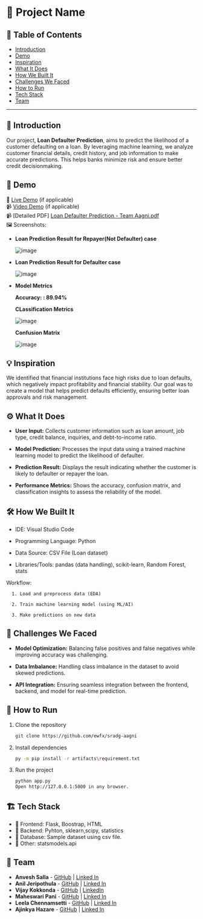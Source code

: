 # 🚀 Project Name

## 📌 Table of Contents
- [Introduction](#introduction)
- [Demo](#demo)
- [Inspiration](#inspiration)
- [What It Does](#what-it-does)
- [How We Built It](#how-we-built-it)
- [Challenges We Faced](#challenges-we-faced)
- [How to Run](#how-to-run)
- [Tech Stack](#tech-stack)
- [Team](#team)

---

## 🎯 Introduction
Our project, **Loan Defaulter Prediction**, aims to predict the
likelihood of a customer defaulting on a loan. By leveraging
machine learning, we analyze customer financial details, credit
history, and job information to make accurate predictions. This
helps banks minimize risk and ensure better credit decisionmaking.

## 🎥 Demo
🔗 [Live Demo](#) (if applicable)  
📹 [Video Demo](#) (if applicable)  
📹 [Detailed PDF] [Loan Defaulter Prediction - Team Aagni.pdf](https://github.com/user-attachments/files/19464491/Loan.Defaulter.Prediction.-.Team.Aagni.pdf)  
🖼️ Screenshots:
 - **Loan Prediction Result for Repayer(Not Defaulter) case**

   ![image](https://github.com/user-attachments/assets/e8c309a4-211f-4c3c-97e7-f2c90899da8e)
   
- **Loan Prediction Result for Defaulter case**

  ![image](https://github.com/user-attachments/assets/1d32efaf-c903-4e45-83a0-1828610c2179)

- **Model Metrics**
  
  **Accuracy: : 89.94%**
  
  **CLassification Metrics**
  
  ![image](https://github.com/user-attachments/assets/34d68f99-5591-49d1-a786-40dd2fb47d3c)

  **Confusion Matrix**

  ![image](https://github.com/user-attachments/assets/a710ad0b-8cd0-4e8b-8355-95961c8ee3bf)

## 💡 Inspiration
We identified that financial institutions face high risks
due to loan defaults, which negatively impact
profitability and financial stability. Our goal was to
create a model that helps predict defaults efficiently,
ensuring better loan approvals and risk management.

## ⚙️ What It Does
- **User Input:** Collects customer information such as loan amount, job type, credit balance, inquiries, and debt-to-income ratio.

- **Model Prediction:** Processes the input data using a trained machine learning model to predict the likelihood of defaulter.

- **Prediction Result:** Displays the result indicating whether the customer is likely to defaulter or repayer the loan.

- **Performance Metrics:** Shows the accuracy, confusion matrix, and classification insights to assess the reliability of the model.



## 🛠️ How We Built It

- IDE: Visual Studio Code

- Programming Language: Python

- Data Source: CSV File (Loan dataset)

- Libraries/Tools: pandas (data handling), scikit-learn, Random Forest, stats

Workflow:

      1. Load and preprocess data (EDA)
      
      2. Train machine learning model (using ML/AI)
      
      3. Make predictions on new data

## 🚧 Challenges We Faced
- **Model Optimization:** Balancing false positives and false negatives while improving accuracy was challenging.

- **Data Imbalance:** Handling class imbalance in the dataset to avoid skewed predictions.

- **API Integration:** Ensuring seamless integration between the frontend, backend, and model for real-time prediction.

## 🏃 How to Run
1. Clone the repository  
   ```sh
   git clone https://github.com/ewfx/sradg-aagni
   ```
2. Install dependencies  
   ```sh
   py -m pip install -r artifacts\requirement.txt
   ```
3. Run the project  
   ```sh
   python app.py
   Open http://127.0.0.1:5000 in any browser.
   ```

## 🏗️ Tech Stack
- 🔹 Frontend: Flask, Boostrap, HTML
- 🔹 Backend: Pyhton, sklearn,scipy, statistics
- 🔹 Database: Sample dataset using csv file.
- 🔹 Other: statsmodels.api

## 👥 Team
- **Anvesh Salla** - [GitHub](https://github.com/anvis) | [Linked In](https://www.linkedin.com/in/anveshsalla/)
- **Anil Jeripothula** - [GitHub](https://github.com/jakanil999) | [Linked In](https://www.linkedin.com/in/anil-jeripothula-a970b5209/)
- **Vijay Kokkonda** - [GitHub](https://github.com/vijaykokkonda) | [LinkedIn](https://www.linkedin.com/in/vijay-kokkonada-4140594b/)
- **Maheswari Pani** - [GitHub](https://github.com/maheswaripani) | [Linked In](https://www.linkedin.com/in/maheswari-pani-358815133/)
- **Leela Chennamsetti** - [GitHub](https://github.com/LeelaKrishnaCh) | [Linked In](https://www.linkedin.com/in/leelakrishnachennamsetti/)
- **Ajinkya Hazare** - [GitHub](github.com/hazareajinkya) | [Linked In](https://www.linkedin.com/in/ajinkya-hazare-b59258170/)
